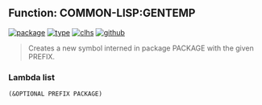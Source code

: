 ## Function: COMMON-LISP:GENTEMP
[![package](https://img.shields.io/badge/Package-COMMON--LISP-5f9ea0.svg?style=social&colorA=999999)](../) [![type](https://img.shields.io/badge/Type-Function-5f9ea0.svg?style=social&colorA=999999)](../#function) [![clhs](https://img.shields.io/badge/CLHS-GENTEMP-5f9ea0.svg?style=social&colorA=999999)](http://www.lispworks.com/documentation/HyperSpec/Body/f_gentem.htm) [![github](https://img.shields.io/badge/GitHub-View_the_source-5f9ea0.svg?style=social&colorA=999999&logo=github)](https://github.com/sbcl/sbcl/blob/master/src/code/symbol.lisp/) 

> Creates a new symbol interned in package PACKAGE with the given PREFIX.

### Lambda list
```
(&OPTIONAL PREFIX PACKAGE)
```
